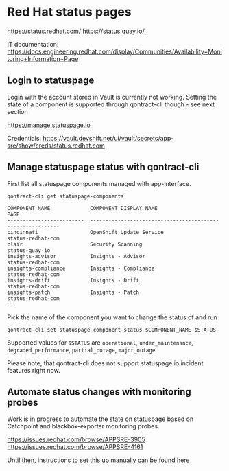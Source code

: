 # Red Hat status pages

https://status.redhat.com/
https://status.quay.io/

IT documentation: https://docs.engineering.redhat.com/display/Communities/Availability+Monitoring+Information+Page

## Login to statuspage

Login with the account stored in Vault is currently not working. Setting the state of a component is supported through qontract-cli though - see next section

https://manage.statuspage.io

Credentials: https://vault.devshift.net/ui/vault/secrets/app-sre/show/creds/status.redhat.com

## Manage statuspage status with qontract-cli

First list all statuspage components managed with app-interface.

```
qontract-cli get statuspage-components

COMPONENT_NAME             COMPONENT_DISPLAY_NAME                      PAGE
-------------------------  ------------------------------------------  -----------------
cincinnati                 OpenShift Update Service                    status-redhat-com
clair                      Security Scanning                           status-quay-io
insights-advisor           Insights - Advisor                          status-redhat-com
insights-compliance        Insights - Compliance                       status-redhat-com
insights-drift             Insights - Drift                            status-redhat-com
insights-patch             Insights - Patch                            status-redhat-com
...
```

Pick the name of the component you want to change the status of and run

```
qontract-cli set statuspage-component-status $COMPONENT_NAME $STATUS
```

Supported values for `$STATUS` are `operational`, `under_maintenance`, `degraded_performance`, `partial_outage`, `major_outage`

Please note, that qontract-cli does not support statuspage.io incident features right now.

## Automate status changes with monitoring probes

Work is in progress to automate the state on statuspage based on Catchpoint and blackbox-exporter monitoring probes.

https://issues.redhat.com/browse/APPSRE-3905
https://issues.redhat.com/browse/APPSRE-4161

Until then, instructions to set this up manually can be found [here](https://gitlab.cee.redhat.com/service/app-interface/-/blob/master/docs/app-sre/catchpoint.md)
